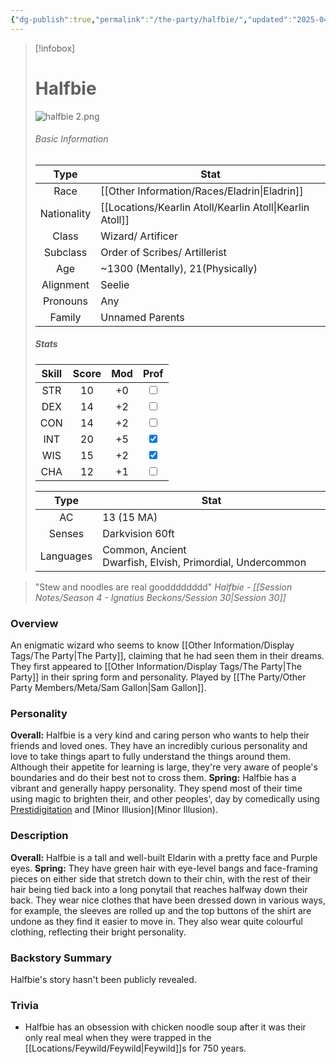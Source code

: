 ```yaml
---
{"dg-publish":true,"permalink":"/the-party/halfbie/","updated":"2025-04-26T18:58:49.438+01:00"}
---
```



> [!infobox]
> 
> # Halfbie
> ![halfbie 2.png](/img/user/Admin/Attachments/halfbie%202.png)
> ###### Basic Information
> 
>  Type | Stat |
> :----: | --- |
>  Race | [[Other Information/Races/Eladrin\|Eladrin]] |
>  Nationality | [[Locations/Kearlin Atoll/Kearlin Atoll\|Kearlin Atoll]] |
>  Class | Wizard/ Artificer |
>  Subclass | Order of Scribes/ Artillerist |
>  Age | ~1300 (Mentally), 21(Physically) |
>  Alignment | Seelie |
>  Pronouns | Any |
>  Family | Unnamed Parents |
>  ##### Stats
> Skill | Score | Mod | Prof |
> :---: | :---: | :---: | :---: |
>  STR | 10 | +0 | <input type="checkbox" unchecked> |
>  DEX | 14 | +2 |  <input type="checkbox" unchecked> |
>  CON | 14 | +2 | <input type="checkbox" unchecked> |
>  INT | 20 | +5 | <input type="checkbox" checked>|
>  WIS | 15 | +2 | <input type="checkbox" checked> |
>  CHA | 12 | +1 | <input type="checkbox" unchecked> |
>  
>Type | Stat |
>:---: | --- |
>AC | 13 (15 MA) |
>Senses | Darkvision 60ft |
>Languages | Common, Ancient Dwarfish, Elvish, Primordial, Undercommon|

> "Stew and noodles are real goodddddddd" <cite>Halfbie - [[Session Notes/Season 4 - Ignatius Beckons/Session 30\|Session 30]]</cite>

### Overview
An enigmatic wizard who seems to know [[Other Information/Display Tags/The Party\|The Party]], claiming that he had seen them in their dreams. They first appeared to [[Other Information/Display Tags/The Party\|The Party]] in their spring form and personality. Played by [[The Party/Other Party Members/Meta/Sam Gallon\|Sam Gallon]].

### Personality
**Overall:** Halfbie is a very kind and caring person who wants to help their friends and loved ones. They have an incredibly curious personality and love to take things apart to fully understand the things around them. Although their appetite for learning is large, they're very aware of people's boundaries and do their best not to cross them. 
**Spring:** Halfbie has a vibrant and generally happy personality. They spend most of their time using magic to brighten their, and other peoples', day by comedically using [Prestidigitation](https://www.dndbeyond.com/spells/2213-prestidigitation) and [Minor Illusion](Minor Illusion).

### Description
**Overall:** Halfbie is a tall and well-built Eldarin with a pretty face and Purple eyes. 
**Spring:** They have green hair with eye-level bangs and face-framing pieces on either side that stretch down to their chin, with the rest of their hair being tied back into a long ponytail that reaches halfway down their back. They wear nice clothes that have been dressed down in various ways, for example, the sleeves are rolled up and the top buttons of the shirt are undone as they find it easier to move in. They also wear quite colourful clothing, reflecting their bright personality.

### Backstory Summary
Halfbie's story hasn't been publicly revealed.

### Trivia
- Halfbie has an obsession with chicken noodle soup after it was their only real meal when they were trapped in the [[Locations/Feywild/Feywild\|Feywild]]s for 750 years.